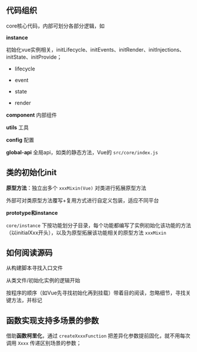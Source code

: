 ## 代码组织

core核心代码，内部可划分各部分逻辑，如

**instance**

初始化vue实例相关，initLifecycle、initEvents、initRender、initInjections、initState、initProvide；

- lifecycle

- event

- state

- render

**component** 内部组件

**utils** 工具

**config** 配置

**global-api** 全局api，如类的静态方法，Vue的 `src/core/index.js`

## 类的初始化init

**原型方法**：独立出多个 `xxxMixin(Vue)` 对类进行拓展原型方法

外部可对类原型方法覆写+复用方式进行自定义包装，适应不同平台

**prototype和instance**

`core/instance` 下按功能划分子目录，每个功能都编写了实例初始化该功能的方法（以initialXxx开头），以及为原型拓展该功能相关的原型方法 `xxxMixin`

## 如何阅读源码

从构建脚本寻找入口文件

从类文件/初始化实例的逻辑开始

按程序的顺序（如Vue先寻找初始化再到挂载）带着目的阅读，忽略细节，寻找关键方法，并标记

## 函数实现支持多场景的参数

借助**函数柯里化**，通过 `createXxxxFunction` 把差异化参数提前固化，就不用每次调用 `Xxxx` 传递区别场景的参数；
